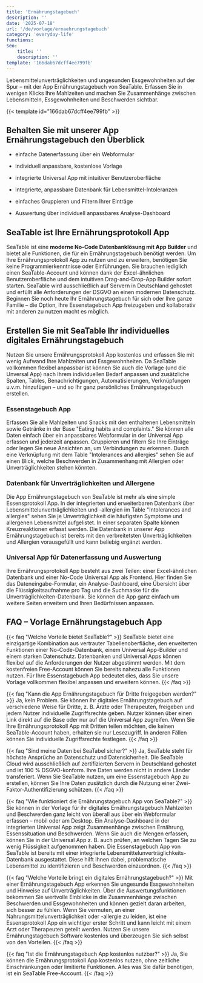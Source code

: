 ```yaml
---
title: 'Ernährungstagebuch'
description: ''
date: '2025-07-18'
url: '/de/vorlage/ernaehrungstagebuch'
category: 'everyday-life'
functions:
seo:
    title: ''
    description: ''
template: '166dab67dcff4ee799fb'
---
```


Lebensmittelunverträglichkeiten und ungesunden Essgewohnheiten auf der Spur – mit der App Ernährungstagebuch von SeaTable. Erfassen Sie in wenigen Klicks Ihre Mahlzeiten und machen Sie Zusammenhänge zwischen Lebensmitteln, Essgewohnheiten und Beschwerden sichtbar.

{{< template id="166dab67dcff4ee799fb" >}}

## Behalten Sie mit unserer App Ernährungstagebuch den Überblick

* einfache Datenerfassung über ein Webformular

* individuell anpassbare, kostenlose Vorlage

* integrierte Universal App mit intuitiver Benutzeroberfläche

* integrierte, anpassbare Datenbank für Lebensmittel-Intoleranzen

* einfaches Gruppieren und Filtern Ihrer Einträge

* Auswertung über individuell anpassbares Analyse-Dashboard

## SeaTable ist Ihre Ernährungsprotokoll App

SeaTable ist eine **moderne No-Code Datenbanklösung mit App Builder** und bietet alle Funktionen, die für ein Ernährungstagebuch benötigt werden. Um Ihre Ernährungsprotokoll App zu nutzen und zu erweitern, benötigen Sie keine Programmierkenntnisse oder Einführungen. Sie brauchen lediglich einen SeaTable-Account und können dank der Excel-ähnlichen Benutzeroberfläche und dem intuitiven Drag-and-Drop-App Builder sofort starten. SeaTable wird ausschließlich auf Servern in Deutschland gehostet und erfüllt alle Anforderungen der DSGVO an einen modernen Datenschutz. Beginnen Sie noch heute Ihr Ernährungstagebuch für sich oder Ihre ganze Familie – die Option, Ihre Essenstagebuch App freizugeben und kollaborativ mit anderen zu nutzen macht es möglich.

## Erstellen Sie mit SeaTable Ihr individuelles digitales Ernährungstagebuch

Nutzen Sie unsere Ernährungsprotokoll App kostenlos und erfassen Sie mit wenig Aufwand Ihre Mahlzeiten und Essgewohnheiten. Da SeaTable vollkommen flexibel anpassbar ist können Sie auch die Vorlage (und die Unversal App) nach Ihrem individuellen Bedarf anpassen und zusätzliche Spalten, Tables, Benachrichtigungen, Automatisierungen, Verknüpfungen u.v.m. hinzufügen – und so Ihr ganz persönliches Ernährungstagebuch erstellen.

### Essenstagebuch App

Erfassen Sie alle Mahlzeiten und Snacks mit den enthaltenen Lebensmitteln sowie Getränke in der Base "Eating habits and complaints." Sie können alle Daten einfach über ein anpassbares Webformular in der Universal App erfassen und jederzeit anpassen. Gruppieren und filtern Sie Ihre Einträge oder legen Sie neue Ansichten an, um Verbindungen zu erkennen. Durch eine Verknüpfung mit dem Table "Intolerances and allergies" sehen Sie auf einen Blick, welche Beschwerden in Zusammenhang mit Allergien oder Unverträglichkeiten stehen könnten.

### Datenbank für Unverträglichkeiten und Allergene

Die App Ernährungstagebuch von SeaTable ist mehr als eine simple Essensprotokoll App. In der integrierten und erweiterbaren Datenbank über Lebensmittelunverträglichkeiten und -allergien im Table "Intolerances and allergies" sehen Sie je Unverträglichkeit die häufigsten Symptome und allergenen Lebensmittel aufgelistet. In einer separaten Spalte können Kreuzreaktionen erfasst werden. Die Datenbank in unserer App Ernährungstagebuch ist bereits mit den verbreitetsten Unverträglichkeiten und Allergien vorausgefüllt und kann beliebig ergänzt werden.

### Universal App für Datenerfassung und Auswertung

Ihre Ernährungsprotokoll App besteht aus zwei Teilen: einer Excel-ähnlichen Datenbank und einer No-Code Universal App als Frontend. Hier finden Sie das Dateneingabe-Formular, ein Analyse-Dashboard, eine Übersicht über die Flüssigkeitsaufnahme pro Tag und die Suchmaske für die Unverträglichkeiten-Datenbank. Sie können die App ganz einfach um weitere Seiten erweitern und Ihren Bedürfnissen anpassen.

## FAQ – Vorlage Ernährungstagebuch App

{{< faq "Welche Vorteile bietet SeaTable?" >}}
SeaTable bietet eine einzigartige Kombination aus vertrauter Tabellenoberfläche, den erweiterten Funktionen einer No-Code-Datenbank, einem Universal App-Builder und einem starken Datenschutz. Datenbanken und Universal Apps können flexibel auf die Anforderungen der Nutzer abgestimmt werden. Mit dem kostenfreien Free-Account können Sie bereits nahezu alle Funktionen nutzen. Für Ihre Essenstagebuch App bedeutet dies, dass Sie unsere Vorlage vollkommen flexibel anpassen und erweitern können.
{{< /faq >}}

{{< faq "Kann die App Ernährungstagebuch für Dritte freigegeben werden?" >}}
Ja, kein Problem. Sie können Ihr digitales Ernährungstagebuch auf verschiedene Weise für Dritte, z. B. Ärzte oder Therapeuten, freigeben und jedem Nutzer individuelle Zugriffsrechte geben. Nutzer können über einen Link direkt auf die Base oder nur auf die Universal App zugreifen. Wenn Sie Ihre Ernährungsprotokoll App mit Dritten teilen möchten, die keinen SeaTable-Account haben, erhalten sie nur Lesezugriff. In anderen Fällen können Sie individuelle Zugriffsrechte festlegen.
{{< /faq >}}

{{< faq "Sind meine Daten bei SeaTabel sicher?" >}}
Ja, SeaTable steht für höchste Ansprüche an Datenschutz und Datensicherheit. Die SeaTable Cloud wird ausschließlich auf zertifizierten Servern in Deutschland gehostet und ist 100 % DSGVO-konform. Ihre Daten werden nicht in andere Länder transferiert. Wenn Sie SeaTable nutzen, um eine Essenstagebuch App zu erstellen, können Sie Ihre Daten zusätzlich durch die Nutzung einer Zwei-Faktor-Authentifizierung schützen.
{{< /faq >}}

{{< faq "Wie funktioniert die Ernährungstagebuch App von SeaTable?" >}}
Sie können in der Vorlage für ihr digitales Ernährungstagebuch Mahlzeiten und Beschwerden ganz leicht von überall aus über ein Webformular erfassen – mobil oder am Desktop. Ein Analyse-Dashboard in der integrierten Universal App zeigt Zusammenhänge zwischen Ernährung, Essenssituation und Beschwerden. Wenn Sie auch die Mengen erfassen, können Sie in der Universal App z. B. auch prüfen, an welchen Tagen Sie zu wenig Flüssigkeit aufgenommen haben. Die Essenstagebuch App von SeaTable ist bereits mit einer integrierte Lebensmittelunverträglichkeits-Datenbank ausgestattet. Diese hilft Ihnen dabei, problematische Lebensmittel zu identifizieren und Beschwerden einzuordnen.
{{< /faq >}}

{{< faq "Welche Vorteile bringt ein digitales Ernährungstagebuch?" >}}
Mit einer Ernährungstagebuch App erkennen Sie ungesunde Essgewohnheiten und Hinweise auf Unverträglichkeiten. Über die Auswertungsfunktionen bekommen Sie wertvolle Einblicke in die Zusammenhänge zwischen Beschwerden und Essgewohnheiten und können gezielt daran arbeiten, sich besser zu fühlen. Wenn Sie vermuten, an einer Nahrungsmittelunverträglichkeit oder -allergie zu leiden, ist eine Essensprotokoll App ein wichtiger erster Schritt und kann leicht mit einem Arzt oder Therapeuten geteilt werden. Nutzen Sie unsere Ernährungstagebuch Software kostenlos und überzeugen Sie sich selbst von den Vorteilen.
{{< /faq >}}  


{{< faq "Ist die Ernährungstagebuch App kostenlos nutzbar?" >}}
Ja, Sie können die Ernährungsprotokoll App kostenlos nutzen, ohne zeitliche Einschränkungen oder limitierte Funktionen. Alles was Sie dafür benötigen, ist ein SeaTable Free-Account.
{{< /faq >}}